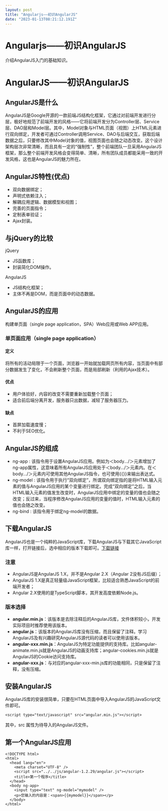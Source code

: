 ```yaml
---
layout: post
title: "Angularjs——初识AngularJS"
date: "2023-01-13T08:21:12.191Z"
---
```

Angularjs——初识AngularJS
======================

介绍AngularJS入门的基础知识。

AngularJS——初识AngularJS
======================

AngularJS是什么
------------

AngularJS是Google开源的一款前端JS结构化框架，它通过对前端开发进行分层，极好地规范了前端开发的风格——它将前端开发分为Controller层、Service层、DAO层和Model层。其中，Model对象与HTML页面（视图）上HTML元素进行双向绑定，开发者可通过Controller调用Service、DAO与后端交互，获取后端数据之后，只要修改其中Model对象的值，视图页面也会随之动态改变。这个设计架构层次非常清晰，而且具有一定的“强制性”，整个前端团队一旦采用AngularJS框架，那么整个前端开发风格会变得简单、清晰，所有团队成员都能采用一致的开发风格，这也是AngularJS的魅力所在。

AngularJS特性(优点)
---------------

*   双向数据绑定；
*   声明式依赖注入；
*   解耦应用逻辑、数据模型和视图；
*   完善的页面指令；
*   定制表单验证；
*   Ajax封装。

与jQuery的比较
----------

jQuery

*   JS函数库；
*   封装简化DOM操作。

AngularJS

*   JS结构化框架；
*   主体不再是DOM，而是页面中的动态数据。

AngularJS的应用
------------

构建单页面（single page application，SPA）Web应用或Web APP应用。

### 单页面应用（single page application）

#### 定义

将所有的活动局限于一个页面，浏览器一开始就加载网页所有内容，当页面中有部分数据发生了变化，不会刷新整个页面，而是局部刷新（利用的Ajax技术）。

#### 优点

*   用户体验好，内容的改变不需要重新加载整个页面；
*   适合前后端分离开发，服务器只出数据，减轻了服务器压力。

#### 缺点

*   首屏加载速度慢；
*   不利于SEO优化。

AngularJS的组成
------------

*   ng-app : 该指令用于设置AngularJS应用。例如为＜body.../＞元素增加了ng-app属性，这意味着所有AngularJS应用处于＜body.../＞元素内。在＜body.../＞元素内可使用其他AngularJS指令，也可使用{{}}来输出表达式。
*   ng-model : 该指令用于执行“双向绑定”，所谓双向绑定指的是将HTML输入元素的值与AngularJS应用的某个变量进行绑定。完成“双向绑定”之后，当HTML输入元素的值发生改变时，AngularJS应用中绑定的变量的值也会随之改变；反过来，当程序修改AngularJS应用的变量的值时，HTML输入元素的值也会随之改变。
*   ng-bind : 该指令用于绑定ng-model的数据。

下载AngularJS
-----------

AngularJS也是一个纯粹的JavaScript库，下载AngularJS与下载其它JavaScript库一样，打开链接后，选中相应的版本下载即可。[下载链接](https://code.angularjs.org/)

### 注意

*   AngularJS是AngularJS 1.X，并不是Angular 2.X（Angular 2没有JS后缀）；
*   AngularJS 1.X是真正轻量级JavaScript框架，比较适合熟悉JavaScript的前端开发者；
*   Angular 2.X使用的是TypeScript脚本，其开发高度依赖Node.js。

### 版本选择

*   **angular.min.js**：该版本是去除注释后的AngularJS库，文件体积较小，开发实际项目时推荐使用该版本。
*   **angular.js**：该版本的AngularJS库没有压缩，而且保留了注释。学习AngularJS及有兴趣研究AngularJS源代码的读者可以使用该版本。
*   **angular-xxx.min.js**：AngularJS为特定功能提供的支持库。比如angular-animate.min.js就是AngularJS的动画支持库；angular-cookies.min.js就是AngularJS的Cookie访问支持库。
*   **angular-xxx.js**：与对应的angular-xxx-min.js库的功能相同，只是保留了注释，没有压缩。

安装AngularJS
-----------

AngularJS库的安装很简单，只要在HTML页面中导入AngularJS的JavaScript文件即可。

    <script type="text/javascript" src="angular.min.js"></script>
    

其中，src 属性为待导入的AngularJS文件。

第一个AngularJS应用
--------------

    <!DOCTYPE html>
    <html>
      <head lang="en">
        <meta charset="UTF-8" />
        <script src="../../js/angular-1.2.29/angular.js"></script>
        <title>第一个程序</title>
      </head>
      <body ng-app>
        <input type="text" ng-model="mymodel" />
        <p>您输入的内容是：<span>{{mymodel}}</span></p>
      </body>
    </html>